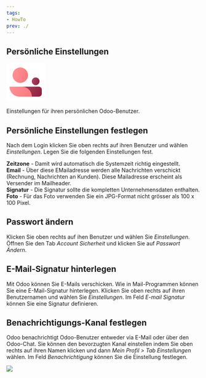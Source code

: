 ```yaml
---
tags:
- HowTo
prev: ./
---
```

## Persönliche Einstellungen
![icons_odoo_membership](assets/icons_odoo_membership.png)

Einstellungen für ihren persönlichen Odoo-Benutzer.

## Persönliche Einstellungen festlegen

Nach dem Login klicken Sie oben rechts auf ihren Benutzer und wählen *Einstellungen*. Legen Sie die folgenden Einstellungen fest.

**Zeitzone** - Damit wird automatisch die Systemzeit richtig eingestellt.\
**Email** - Über diese EMailadresse werden alle Nachrichten verschickt (Rechnung, Nachrichten an Kunden). Diese Mailadresse erscheint als Versender im Mailheader.\
**Signatur** - Die Signatur sollte die kompletten Unternehmensdaten enthalten.\
**Foto** - Für das Foto verwenden Sie ein JPG-Format nicht grösser als 100 x 100 Pixel.

## Passwort ändern

Klicken Sie oben rechts auf ihen Benutzer und wählen Sie *Einstellungen*. Öffnen Sie den Tab *Account Sicherheit* und klicken Sie auf *Passwort Ändern*.

## E-Mail-Signatur hinterlegen

Mit Odoo können Sie E-Mails verschicken. Wie in Mail-Programmen können Sie eine E-Mail-Signatur hinterlegen. Klicken Sie oben rechts auf ihren Benutzernamen und wählen Sie *Einstellungen*. Im Feld *E-mail Signatur* können Sie eine Signatur definieren.

## Benachrichtigungs-Kanal festlegen

Odoo benachrichtigt Odoo-Benutzer entweder via E-Mail oder über den Odoo-Chat. Sie können den bevorzugten Kanal einstellen indem Sie oben rechts auf ihren Namen klicken und dann *Mein Profil > Tab Einstellungen* wählen. Im Feld *Benachrichtigung* können Sie die Einstellung festlegen.

![](assets/Persönliche%20Einstellungen%20Benachrichtigung.png)